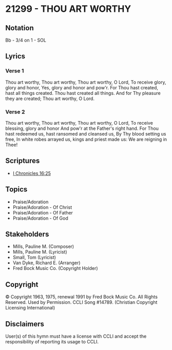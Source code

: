 # 21299 - THOU ART WORTHY

## Notation

Bb - 3/4 on 1 - SOL

## Lyrics

### Verse 1

Thou art worthy, Thou art worthy, Thou art worthy, O Lord, To receive glory, glory and honor, Yes, glory and honor and pow'r. For Thou hast created, hast all things created. Thou hast created all things. And for Thy pleasure they are created; Thou art worthy, O Lord.

### Verse 2

Thou art worthy, Thou art worthy, Thou art worthy, O Lord, To receive blessing, glory and honor And pow'r at the Father's right hand. For Thou hast redeemed us, hast ransomed and cleansed us, By Thy blood setting us free, In white robes arrayed us, kings and priest made us: We are reigning in Thee! 


## Scriptures

- [I Chronicles 16:25](https://www.biblegateway.com/passage/?search=I%20Chronicles%2016%3A25)

## Topics

- Praise/Adoration
- Praise/Adoration - Of Christ
- Praise/Adoration - Of Father
- Praise/Adoration - Of God

## Stakeholders

- Mills, Pauline M. (Composer)
- Mills, Pauline M. (Lyricist)
- Small, Tom (Lyricist)
- Van Dyke, Richard E. (Arranger)
- Fred Bock Music Co. (Copyright Holder)

## Copyright

© Copyright 1963, 1975, renewal 1991 by Fred Bock Music Co.  All Rights Reserved. Used by Permission. CCLI Song #14789.
(Christian Copyright Licensing International)

## Disclaimers

User(s) of this hymn must have a license with CCLI and accept the responsibility of reporting its usage to CCLI.

